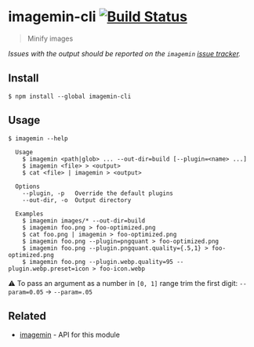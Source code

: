 # imagemin-cli [![Build Status](https://travis-ci.com/imagemin/imagemin-cli.svg?branch=master)](https://travis-ci.com/github/imagemin/imagemin-cli)

> Minify images

*Issues with the output should be reported on the `imagemin` [issue tracker](https://github.com/imagemin/imagemin/issues).*

## Install

```
$ npm install --global imagemin-cli
```

## Usage

```
$ imagemin --help

  Usage
    $ imagemin <path|glob> ... --out-dir=build [--plugin=<name> ...]
    $ imagemin <file> > <output>
    $ cat <file> | imagemin > <output>

  Options
    --plugin, -p   Override the default plugins
    --out-dir, -o  Output directory

  Examples
    $ imagemin images/* --out-dir=build
    $ imagemin foo.png > foo-optimized.png
    $ cat foo.png | imagemin > foo-optimized.png
    $ imagemin foo.png --plugin=pngquant > foo-optimized.png
    $ imagemin foo.png --plugin.pngquant.quality={.5,1} > foo-optimized.png
    $ imagemin foo.png --plugin.webp.quality=95 --plugin.webp.preset=icon > foo-icon.webp
```
⚠️ To pass an argument as a number in `[0, 1]` range trim the first digit: `--param=0.05` → `--param=.05`

## Related

- [imagemin](https://github.com/imagemin/imagemin) - API for this module
